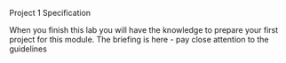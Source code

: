 Project 1 Specification

When you finish this lab you will have the knowledge to prepare your first project for this module. The briefing is here - pay close attention to the guidelines